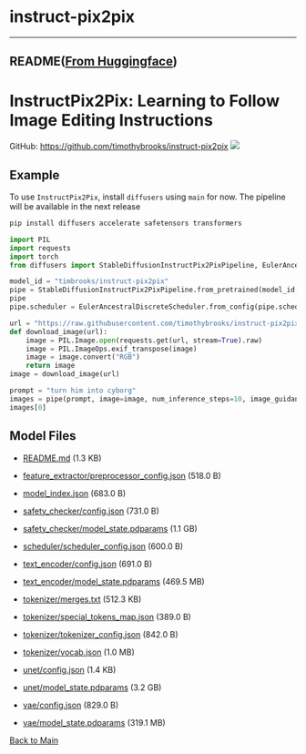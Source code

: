 
# instruct-pix2pix
---


## README([From Huggingface](https://huggingface.co/timbrooks/instruct-pix2pix))



# InstructPix2Pix: Learning to Follow Image Editing Instructions
GitHub: https://github.com/timothybrooks/instruct-pix2pix
<img src='https://instruct-pix2pix.timothybrooks.com/teaser.jpg'/>



## Example

To use `InstructPix2Pix`, install `diffusers` using `main` for now. The pipeline will be available in the next release

```bash
pip install diffusers accelerate safetensors transformers
```

```python
import PIL
import requests
import torch
from diffusers import StableDiffusionInstructPix2PixPipeline, EulerAncestralDiscreteScheduler

model_id = "timbrooks/instruct-pix2pix"
pipe = StableDiffusionInstructPix2PixPipeline.from_pretrained(model_id, dtype=paddle.float16, safety_checker=None)
pipe
pipe.scheduler = EulerAncestralDiscreteScheduler.from_config(pipe.scheduler.config)

url = "https://raw.githubusercontent.com/timothybrooks/instruct-pix2pix/main/imgs/example.jpg"
def download_image(url):
    image = PIL.Image.open(requests.get(url, stream=True).raw)
    image = PIL.ImageOps.exif_transpose(image)
    image = image.convert("RGB")
    return image
image = download_image(url)

prompt = "turn him into cyborg"
images = pipe(prompt, image=image, num_inference_steps=10, image_guidance_scale=1).images
images[0]
```



## Model Files

- [README.md](https://paddlenlp.bj.bcebos.com/models/community/timbrooks/instruct-pix2pix/README.md) (1.3 KB)

- [feature_extractor/preprocessor_config.json](https://paddlenlp.bj.bcebos.com/models/community/timbrooks/instruct-pix2pix/feature_extractor/preprocessor_config.json) (518.0 B)

- [model_index.json](https://paddlenlp.bj.bcebos.com/models/community/timbrooks/instruct-pix2pix/model_index.json) (683.0 B)

- [safety_checker/config.json](https://paddlenlp.bj.bcebos.com/models/community/timbrooks/instruct-pix2pix/safety_checker/config.json) (731.0 B)

- [safety_checker/model_state.pdparams](https://paddlenlp.bj.bcebos.com/models/community/timbrooks/instruct-pix2pix/safety_checker/model_state.pdparams) (1.1 GB)

- [scheduler/scheduler_config.json](https://paddlenlp.bj.bcebos.com/models/community/timbrooks/instruct-pix2pix/scheduler/scheduler_config.json) (600.0 B)

- [text_encoder/config.json](https://paddlenlp.bj.bcebos.com/models/community/timbrooks/instruct-pix2pix/text_encoder/config.json) (691.0 B)

- [text_encoder/model_state.pdparams](https://paddlenlp.bj.bcebos.com/models/community/timbrooks/instruct-pix2pix/text_encoder/model_state.pdparams) (469.5 MB)

- [tokenizer/merges.txt](https://paddlenlp.bj.bcebos.com/models/community/timbrooks/instruct-pix2pix/tokenizer/merges.txt) (512.3 KB)

- [tokenizer/special_tokens_map.json](https://paddlenlp.bj.bcebos.com/models/community/timbrooks/instruct-pix2pix/tokenizer/special_tokens_map.json) (389.0 B)

- [tokenizer/tokenizer_config.json](https://paddlenlp.bj.bcebos.com/models/community/timbrooks/instruct-pix2pix/tokenizer/tokenizer_config.json) (842.0 B)

- [tokenizer/vocab.json](https://paddlenlp.bj.bcebos.com/models/community/timbrooks/instruct-pix2pix/tokenizer/vocab.json) (1.0 MB)

- [unet/config.json](https://paddlenlp.bj.bcebos.com/models/community/timbrooks/instruct-pix2pix/unet/config.json) (1.4 KB)

- [unet/model_state.pdparams](https://paddlenlp.bj.bcebos.com/models/community/timbrooks/instruct-pix2pix/unet/model_state.pdparams) (3.2 GB)

- [vae/config.json](https://paddlenlp.bj.bcebos.com/models/community/timbrooks/instruct-pix2pix/vae/config.json) (829.0 B)

- [vae/model_state.pdparams](https://paddlenlp.bj.bcebos.com/models/community/timbrooks/instruct-pix2pix/vae/model_state.pdparams) (319.1 MB)


[Back to Main](../../)